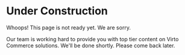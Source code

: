 ﻿
# Under Construction
Whoops! This page is not ready yet. We are sorry.

Our team is working hard to provide you with top tier content on Virto Commerce solutions. We'll be done shortly. Please come back later.
